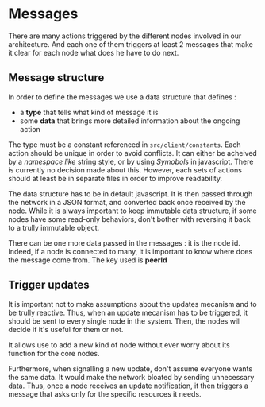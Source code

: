 # Messages

There are many actions triggered by the different nodes involved in our architecture. And each one of them triggers at least 2 messages that make it clear for each node what does he have to do next.

## Message structure

In order to define the messages we use a data structure that defines :
- a **type** that tells what kind of message it is
- some **data** that brings more detailed information about the ongoing action

The type must be a constant referenced in `src/client/constants`. Each action should be unique in order to avoid conflicts. It can either be acheived by a *namespace like* string style, or by using *Symobols* in javascript. There is currently no decision made about this. However, each sets of actions should at least be in separate files in order to improve readability.

The data structure has to be in default javascript. It is then passed through the network in a JSON format, and converted back once received by the node. While it is always important to keep immutable data structure, if some nodes have some read-only behaviors, don't bother with reversing it back to a trully immutable object.

There can be one more data passed in the messages : it is the node id. Indeed, if a node is connected to many, it is important to know where does the message come from. The key used is **peerId**

## Trigger updates

It is important not to make assumptions about the updates mecanism and to be trully reactive. Thus, when an update mecanism has to be triggered, it should be sent to every single node in the system. Then, the nodes will decide if it's useful for them or not.

It allows use to add a new kind of node without ever worry about its function for the core nodes.

Furthermore, when signalling a new update, don't assume everyone wants the same data. It would make the network bloated by sending unnecessary data. Thus, once a node receives an update notification, it then triggers a message that asks only for the specific resources it needs.
